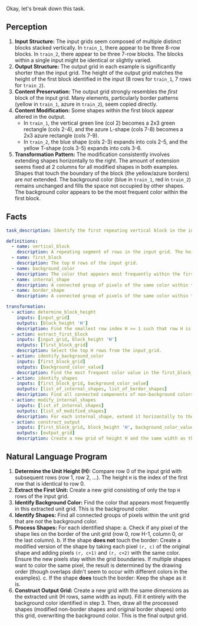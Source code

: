 Okay, let's break down this task.

## Perception

1.  **Input Structure:** The input grids seem composed of multiple distinct blocks stacked vertically. In `train_1`, there appear to be three 8-row blocks. In `train_2`, there appear to be three 7-row blocks. The blocks within a single input might be identical or slightly varied.
2.  **Output Structure:** The output grid in each example is significantly shorter than the input grid. The height of the output grid matches the height of the first block identified in the input (8 rows for `train_1`, 7 rows for `train_2`).
3.  **Content Preservation:** The output grid strongly resembles the *first* block of the input grid. Many elements, particularly border patterns (yellow in `train_1`, azure in `train_2`), seem copied directly.
4.  **Content Modification:** Some shapes within the first block appear altered in the output.
    *   In `train_1`, the vertical green line (col 2) becomes a 2x3 green rectangle (cols 2-4), and the azure L-shape (cols 7-8) becomes a 2x3 azure rectangle (cols 7-9).
    *   In `train_2`, the blue shape (cols 2-3) expands into cols 2-5, and the yellow T-shape (cols 3-5) expands into cols 3-6.
5.  **Transformation Pattern:** The modification consistently involves extending shapes horizontally to the right. The amount of extension seems fixed at 2 columns for all modified shapes in both examples. Shapes that touch the boundary of the block (the yellow/azure borders) are *not* extended. The background color (blue in `train_1`, red in `train_2`) remains unchanged and fills the space not occupied by other shapes. The background color appears to be the most frequent color within the first block.

## Facts


```yaml
task_description: Identify the first repeating vertical block in the input grid and modify specific shapes within it to produce the output grid.

definitions:
  - name: vertical_block
    description: A repeating segment of rows in the input grid. The height 'H' is determined by the first row index (>= 1) that is identical to row 0.
  - name: first_block
    description: The top H rows of the input grid.
  - name: background_color
    description: The color that appears most frequently within the first_block.
  - name: internal_shape
    description: A connected group of pixels of the same color within the first_block, excluding the background_color, that does not touch the top, bottom, left, or right border of the first_block.
  - name: border_shape
    description: A connected group of pixels of the same color within the first_block, excluding the background_color, that touches at least one border (top, bottom, left, right) of the first_block.

transformation:
  - action: determine_block_height
    inputs: [input_grid]
    outputs: [block_height 'H']
    description: Find the smallest row index H >= 1 such that row H is identical to row 0. If no such row exists, H is the total height of the input grid.
  - action: extract_first_block
    inputs: [input_grid, block_height 'H']
    outputs: [first_block_grid]
    description: Select the top H rows from the input_grid.
  - action: identify_background_color
    inputs: [first_block_grid]
    outputs: [background_color_value]
    description: Find the most frequent color value in the first_block_grid.
  - action: identify_shapes
    inputs: [first_block_grid, background_color_value]
    outputs: [list_of_internal_shapes, list_of_border_shapes]
    description: Find all connected components of non-background colors. Classify them as internal_shape or border_shape based on contact with the block's borders.
  - action: modify_internal_shapes
    inputs: [list_of_internal_shapes]
    outputs: [list_of_modified_shapes]
    description: For each internal_shape, extend it horizontally to the right by 2 columns. Every pixel (r, c) in the original shape results in pixels (r, c), (r, c+1), and (r, c+2) being added to the modified shape, colored with the shape's original color. Overlapping pixels retain the color.
  - action: construct_output
    inputs: [first_block_grid, block_height 'H', background_color_value, list_of_border_shapes, list_of_modified_shapes]
    outputs: [output_grid]
    description: Create a new grid of height H and the same width as the input. Initialize with the background_color. Draw the border_shapes (unchanged) and the modified_internal_shapes onto this grid.
```


## Natural Language Program

1.  **Determine the Unit Height (H):** Compare row 0 of the input grid with subsequent rows (row 1, row 2, ...). The height `H` is the index of the first row that is identical to row 0.
2.  **Extract the First Unit:** Create a new grid consisting of only the top `H` rows of the input grid.
3.  **Identify Background Color:** Find the color that appears most frequently in this extracted unit grid. This is the background color.
4.  **Identify Shapes:** Find all connected groups of pixels within the unit grid that are *not* the background color.
5.  **Process Shapes:** For each identified shape:
    a.  Check if any pixel of the shape lies on the border of the unit grid (row 0, row H-1, column 0, or the last column).
    b.  If the shape **does not** touch the border: Create a modified version of the shape by taking each pixel `(r, c)` of the original shape and adding pixels `(r, c+1)` and `(r, c+2)` with the same color. Ensure the new pixels stay within the grid boundaries. If multiple shapes want to color the same pixel, the result is determined by the drawing order (though overlaps didn't seem to occur with different colors in the examples).
    c.  If the shape **does** touch the border: Keep the shape as it is.
6.  **Construct Output Grid:** Create a new grid with the same dimensions as the extracted unit (H rows, same width as input). Fill it entirely with the background color identified in step 3. Then, draw all the processed shapes (modified non-border shapes and original border shapes) onto this grid, overwriting the background color. This is the final output grid.